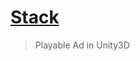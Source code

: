 # [Stack](https://play.google.com/store/apps/details?id=com.ketchapp.stack)

> Playable Ad in Unity3D
